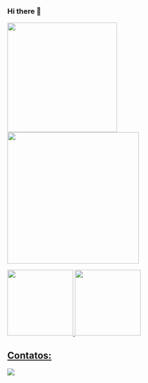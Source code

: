 ### Hi there 👋

<img src="https://i.pinimg.com/originals/50/b8/20/50b820452e06d1453bc51eedf7bbbe53.gif" width="250" height="250"><img src="https://i.pinimg.com/originals/04/d3/9e/04d39e72adb5b99fa598e15c07fb3cd9.gif" width="300" height="300">
  
<a href="https://github.com/AndersonMSilva91">
<img height="150em" src="https://github-readme-stats.vercel.app/api/top-langs/?username=AndersonMSilva91&layout=compact&langs_count=7&theme=dracula">
<img height="150em" src="https://github-readme-stats.vercel.app/api?username=AndersonMSilva91&show_icons=true&theme=dracula&include_all_commits=true&count_private=true">
</div>

## Contatos:


<a href="https://www.linkedin.com/in/Anderson-MSilva91" target="_blank"><img src="https://img.shields.io/badge/-LinkedIn-%230077B5?style=for-the-badge&logo=linkedin&logoColor=white" target="_blank"></a>   
</div>

